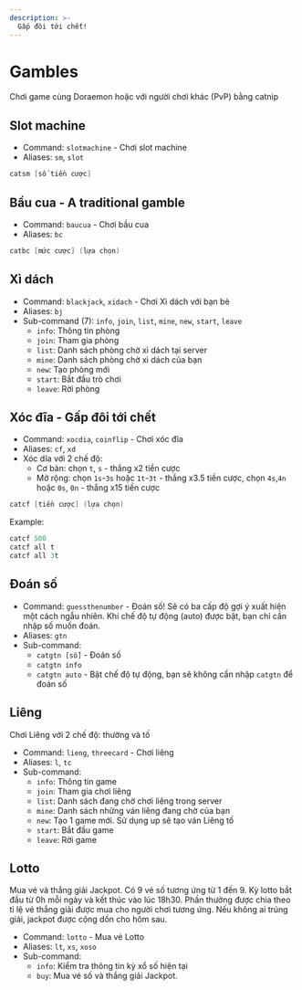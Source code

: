 ```yaml
---
description: >-
  Gấp đôi tới chết!
---
```


# Gambles

Chơi game cùng Doraemon hoặc với người chơi khác (PvP) bằng catnip

## Slot machine

- Command: `slotmachine` - Chơi slot machine
- Aliases: `sm`, `slot`

```s
catsm [số tiền cược]
```

## Bầu cua - A traditional gamble

- Command: `baucua` - Chơi bầu cua
- Aliases: `bc`

```s
catbc [mức cược] (lựa chọn)
```

## Xì dách

- Command: `blackjack`, `xidach` - Chơi Xì dách với bạn bè
- Aliases: `bj`
- Sub-command (7): `info`, `join`, `list`, `mine`, `new`, `start`, `leave`
  - `info`: Thông tin phòng
  - `join`: Tham gia phòng
  - `list`: Danh sách phòng chờ xì dách tại server
  - `mine`: Danh sách phòng chờ xì dách của bạn
  - `new`: Tạo phòng mới
  - `start`: Bắt đầu trò chơi
  - `leave`: Rời phòng

## Xóc đĩa - Gấp đôi tới chết

- Command: `xocdia`, `coinflip` - Chơi xóc đĩa
- Aliases: `cf`, `xd`
- Xóc dĩa với 2 chế độ:
  - Cơ bản: chọn `t`, `s` - thắng x2 tiền cược
  - Mở rộng: chọn `1s`-`3s` hoặc `1t`-`3t` - thắng x3.5 tiền cược, chọn `4s`,`4n` hoặc `0s`, `0n` - thắng x15 tiền cược

```s
catcf [tiền cược] (lựa chọn)
```

Example:

```s
catcf 500
catcf all t
catcf all 3t
```

## Đoán số

- Command: `guessthenumber` - Đoán số! Sẽ có ba cấp độ gợi ý xuất hiện một cách ngẫu nhiên. Khi chế độ tự động (auto) được bật, bạn chỉ cần nhập số muốn đoán.
- Aliases: `gtn`
- Sub-command:
  - `catgtn [số]` - Đoán số
  - `catgtn info`
  - `catgtn auto` - Bật chế độ tự động, bạn sẽ không cần nhập `catgtn` để đoán số

## Liêng

Chơi Liêng với 2 chế độ: thường và tố

- Command: `lieng`, `threecard` - Chơi liêng
- Aliases: `l`, `tc`
- Sub-command:
  - `info`: Thông tin game
  - `join`: Tham gia chơi liêng
  - `list`: Danh sách đang chờ chơi liêng trong server
  - `mine`: Danh sách những ván liêng đang chờ của bạn
  - `new`: Tạo 1 game mới. Sử dụng up sẽ tạo ván Liêng tố
  - `start`: Bắt đầu game
  - `leave`: Rời game

## Lotto

Mua vé và thắng giải Jackpot. Có 9 vé số tương ứng từ 1 đến 9. Kỳ lotto bắt đầu từ 0h mỗi ngày và kết thúc vào lúc 18h30. Phần thưởng được chia theo tỉ lệ vé thắng giải được mua cho người chơi tương ứng. Nếu không ai trúng giải, jackpot được cộng dồn cho hôm sau.

- Command: `lotto` - Mua vé Lotto
- Aliases: `lt`, `xs`, `xoso`
- Sub-command:
  - `info`: Kiểm tra thông tin kỳ xổ số hiện tại
  - `buy`: Mua vé số và thắng giải Jackpot.
